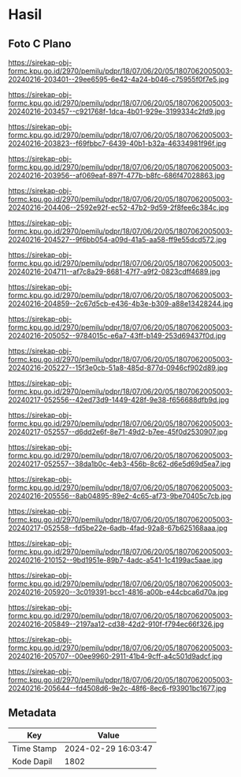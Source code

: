 # Hasil

## Foto C Plano

https://sirekap-obj-formc.kpu.go.id/2970/pemilu/pdpr/18/07/06/20/05/1807062005003-20240216-203401--29ee6595-6e42-4a24-b046-c75955f0f7e5.jpg

https://sirekap-obj-formc.kpu.go.id/2970/pemilu/pdpr/18/07/06/20/05/1807062005003-20240216-203457--c921768f-1dca-4b01-929e-3199334c2fd9.jpg

https://sirekap-obj-formc.kpu.go.id/2970/pemilu/pdpr/18/07/06/20/05/1807062005003-20240216-203823--f69fbbc7-6439-40b1-b32a-46334981f96f.jpg

https://sirekap-obj-formc.kpu.go.id/2970/pemilu/pdpr/18/07/06/20/05/1807062005003-20240216-203956--af069eaf-897f-477b-b8fc-686f47028863.jpg

https://sirekap-obj-formc.kpu.go.id/2970/pemilu/pdpr/18/07/06/20/05/1807062005003-20240216-204406--2592e92f-ec52-47b2-9d59-2f8fee6c384c.jpg

https://sirekap-obj-formc.kpu.go.id/2970/pemilu/pdpr/18/07/06/20/05/1807062005003-20240216-204527--9f6bb054-a09d-41a5-aa58-ff9e55dcd572.jpg

https://sirekap-obj-formc.kpu.go.id/2970/pemilu/pdpr/18/07/06/20/05/1807062005003-20240216-204711--af7c8a29-8681-47f7-a9f2-0823cdff4689.jpg

https://sirekap-obj-formc.kpu.go.id/2970/pemilu/pdpr/18/07/06/20/05/1807062005003-20240216-204859--2c67d5cb-e436-4b3e-b309-a88e13428244.jpg

https://sirekap-obj-formc.kpu.go.id/2970/pemilu/pdpr/18/07/06/20/05/1807062005003-20240216-205052--9784015c-e6a7-43ff-b149-253d69437f0d.jpg

https://sirekap-obj-formc.kpu.go.id/2970/pemilu/pdpr/18/07/06/20/05/1807062005003-20240216-205227--15f3e0cb-51a8-485d-877d-0946cf902d89.jpg

https://sirekap-obj-formc.kpu.go.id/2970/pemilu/pdpr/18/07/06/20/05/1807062005003-20240217-052556--42ed73d9-1449-428f-9e38-f656688dfb9d.jpg

https://sirekap-obj-formc.kpu.go.id/2970/pemilu/pdpr/18/07/06/20/05/1807062005003-20240217-052557--d6dd2e6f-8e71-49d2-b7ee-45f0d2530907.jpg

https://sirekap-obj-formc.kpu.go.id/2970/pemilu/pdpr/18/07/06/20/05/1807062005003-20240217-052557--38da1b0c-4eb3-456b-8c62-d6e5d69d5ea7.jpg

https://sirekap-obj-formc.kpu.go.id/2970/pemilu/pdpr/18/07/06/20/05/1807062005003-20240216-205556--8ab04895-89e2-4c65-af73-9be70405c7cb.jpg

https://sirekap-obj-formc.kpu.go.id/2970/pemilu/pdpr/18/07/06/20/05/1807062005003-20240217-052558--fd5be22e-6adb-4fad-92a8-67b625168aaa.jpg

https://sirekap-obj-formc.kpu.go.id/2970/pemilu/pdpr/18/07/06/20/05/1807062005003-20240216-210152--9bd1951e-89b7-4adc-a541-1c4199ac5aae.jpg

https://sirekap-obj-formc.kpu.go.id/2970/pemilu/pdpr/18/07/06/20/05/1807062005003-20240216-205920--3c019391-bcc1-4816-a00b-e44cbca6d70a.jpg

https://sirekap-obj-formc.kpu.go.id/2970/pemilu/pdpr/18/07/06/20/05/1807062005003-20240216-205849--2197aa12-cd38-42d2-910f-f794ec66f326.jpg

https://sirekap-obj-formc.kpu.go.id/2970/pemilu/pdpr/18/07/06/20/05/1807062005003-20240216-205707--00ee9960-2911-41b4-9cff-a4c501d9adcf.jpg

https://sirekap-obj-formc.kpu.go.id/2970/pemilu/pdpr/18/07/06/20/05/1807062005003-20240216-205644--fd4508d6-9e2c-48f6-8ec6-f93901bc1677.jpg


## Metadata

| Key        | Value               |
| ---------- | ------------------- |
| Time Stamp | 2024-02-29 16:03:47 |
| Kode Dapil | 1802                |



